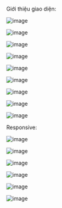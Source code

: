 Giới thiệu giao diện:


![image](https://github.com/user-attachments/assets/fae19c93-14f0-47a6-adfd-32a8662c8569)

![image](https://github.com/user-attachments/assets/9e951d72-3f06-4bb7-b9b4-6bc3ae65d58b)


![image](https://github.com/user-attachments/assets/e1f52dfa-41c5-4844-8dec-015b518b0b52)

![image](https://github.com/user-attachments/assets/a41b6668-c354-4c6a-a922-ba4885cccacf)

![image](https://github.com/user-attachments/assets/2370ef13-fe59-451e-a249-b52a57704e64)

![image](https://github.com/user-attachments/assets/241ffea6-939c-4345-9453-cba474d9fde0)

![image](https://github.com/user-attachments/assets/69268240-861c-4086-9e87-85d4b23f4737)

![image](https://github.com/user-attachments/assets/c7847411-2407-4851-8996-eceeeea4f9f7)

![image](https://github.com/user-attachments/assets/4f106961-fcca-422d-a3ad-b96433ebba84)

Responsive:


![image](https://github.com/user-attachments/assets/c92fc3ba-4d1a-4f4a-81e8-88b1aee35ba5)


![image](https://github.com/user-attachments/assets/fbb78439-43e4-4083-af73-7c0a3ee1cf6a)


![image](https://github.com/user-attachments/assets/aeb82c6b-504c-4f5c-8d3c-a66d2b512942)



![image](https://github.com/user-attachments/assets/311619f3-7e65-444a-a5a6-b42b598e6ac2)

![image](https://github.com/user-attachments/assets/23974d17-30b1-43c5-8413-070f2ff51440)


![image](https://github.com/user-attachments/assets/1b33b9b6-bc71-485d-a630-6764718c016a)
